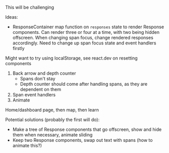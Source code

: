 This will be challenging

Ideas: 
- ResponseContainer map function on `responses` state to render Response components. 
Can render three or four at a time, with two being hidden offscreen. When changing span focus, change
rendered responses accordingly. Need to change up span focus state and event handlers firstly

Might want to try using localStorage, see react.dev on resetting components

1. Back arrow and depth counter
    - Spans don't stay
    - Depth counter should come after handling spans, as they are dependent on them
2. Span event handlers
3. Animate

Home/dashboard page, then map, then learn


Potential solutions (probably the first will do):
- Make a tree of Response components that go offscreen, show and hide them when necessary, animate sliding
- Keep two Response components, swap out text with spans (how to animate this?)